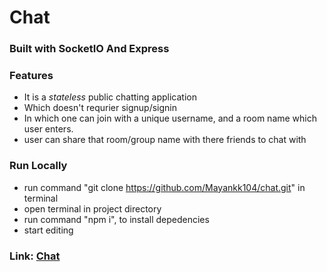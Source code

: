 # Chat
### Built with SocketIO And Express

### Features
- It is a _stateless_ public chatting application
- Which doesn't requrier signup/signin
- In which one can join with a unique username, and a room name which user enters.
- user can share that room/group name with there friends to chat with
### Run Locally
- run command "git clone https://github.com/Mayankk104/chat.git" in terminal
- open terminal in project directory 
- run command "npm i", to install depedencies 
- start editing


### Link: [Chat](https://letschatwithus.herokuapp.com/)
